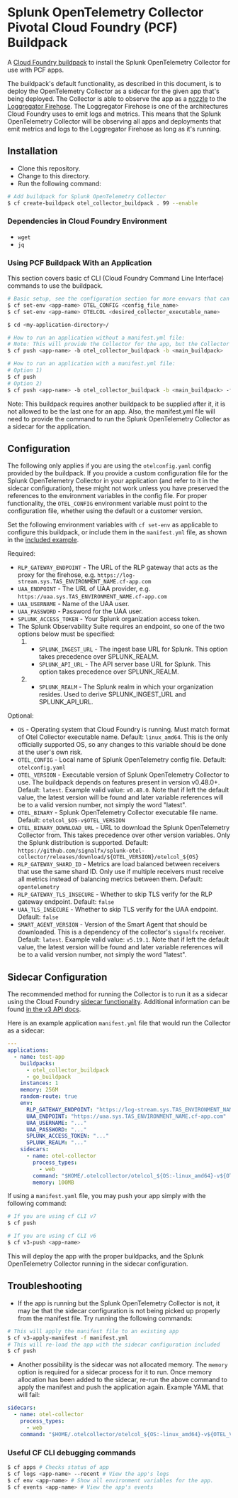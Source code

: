 # Splunk OpenTelemetry Collector Pivotal Cloud Foundry (PCF) Buildpack

A [Cloud Foundry buildpack](https://docs.cloudfoundry.org/adminguide/buildpacks.html) to install
the Splunk OpenTelemetry Collector for use with PCF apps.

The buildpack's default functionality, as described in this document, is to deploy the OpenTelemetry Collector
as a sidecar for the given app that's being deployed. The Collector is able to observe the app as a 
[nozzle](https://docs.cloudfoundry.org/loggregator/nozzle-tutorial.html) to
the [Loggregator Firehose](https://docs.cloudfoundry.org/loggregator/architecture.html).
The Loggregator Firehose is one of the architectures Cloud Foundry
uses to emit logs and metrics. This means that the Splunk OpenTelemetry Collector will be observing all
apps and deployments that emit metrics and logs to the Loggregator Firehose as long as it's running.

## Installation
- Clone this repository.
- Change to this directory.
- Run the following command:
```sh
# Add buildpack for Splunk OpenTelemetry Collector
$ cf create-buildpack otel_collector_buildpack . 99 --enable
```

### Dependencies in Cloud Foundry Environment

- `wget`
- `jq`

### Using PCF Buildpack With an Application
This section covers basic cf CLI (Cloud Foundry Command Line Interface) commands to use the buildpack. 
```sh
# Basic setup, see the configuration section for more envvars that can be set
$ cf set-env <app-name> OTEL_CONFIG <config_file_name>
$ cf set-env <app-name> OTELCOL <desired_collector_executable_name>

$ cd <my-application-directory>/

# How to run an application without a manifest.yml file:
# Note: This will provide the Collector for the app, but the Collector will not be running.
$ cf push <app-name> -b otel_collector_buildpack -b <main_buildpack>

# How to run an application with a manifest.yml file:
# Option 1)
$ cf push
# Option 2)
$ cf push <app-name> -b otel_collector_buildpack -b <main_buildpack> -f manifest.yml
```

Note: This buildpack requires another buildpack to be supplied after it, it is not allowed to
be the last one for an app. Also, the manifest.yml file will need to provide the
command to run the Splunk OpenTelemetry Collector as a sidecar for the application.

## Configuration

The following only applies if you are using the `otelconfig.yaml` config
provided by the buildpack.  If you provide a custom configuration file for the Splunk OpenTelemetry Collector
in your application (and refer to it in the sidecar configuration), these might not
work unless you have preserved the references to the environment variables in the config file.
For proper functionality, the `OTEL_CONFIG` environment variable must point to
the configuration file, whether using the default or a customer version.

Set the following environment variables with `cf set-env` as applicable to configure this buildpack, or
include them in the `manifest.yml` file, as shown in the [included example](#sidecar-configuration).

Required:
- `RLP_GATEWAY_ENDPOINT` - The URL of the RLP gateway that acts as the proxy for the firehose,
    e.g. `https://log-stream.sys.TAS_ENVIRONMENT_NAME.cf-app.com`
- `UAA_ENDPOINT` - The URL of UAA provider,
    e.g. `https://uaa.sys.TAS_ENVIRONMENT_NAME.cf-app.com`
- `UAA_USERNAME` - Name of the UAA user.
- `UAA_PASSWORD` - Password for the UAA user.
- `SPLUNK_ACCESS_TOKEN` - Your Splunk organization access token.
- The Splunk Observability Suite requires an endpoint, so one of the two options below must be specified:
    1) - `SPLUNK_INGEST_URL` - The ingest base URL for Splunk. This option takes precedence over SPLUNK_REALM.
       - `SPLUNK_API_URL` - The API server base URL for Splunk. This option takes precedence over SPLUNK_REALM.
    2) - `SPLUNK_REALM` - The Splunk realm in which your organization resides. Used to derive SPLUNK_INGEST_URL
       and SPLUNK_API_URL.

Optional:
- `OS` - Operating system that Cloud Foundry is running. Must match format of Otel Collector executable name.
    Default: `linux_amd64`. This is the only officially supported OS, so any changes to this variable should
    be done at the user's own risk.
- `OTEL_CONFIG` - Local name of Splunk OpenTelemetry config file. Default: `otelconfig.yaml`
- `OTEL_VERSION` - Executable version of Splunk OpenTelemetry Collector to use. The buildpack depends on features present in version
    v0.48.0+. Default: `latest`. Example valid value: `v0.48.0`.
    Note that if left the default value, the latest version will be found and later variable references will be
    to a valid version number, not simply the word "latest".
- `OTEL_BINARY` - Splunk OpenTelemetry Collector executable file name. Default: `otelcol_$OS-v$OTEL_VERSION`
- `OTEL_BINARY_DOWNLOAD_URL` - URL to download the Splunk OpenTelemetry Collector from. This takes precedence over other
    version variables. Only the Splunk distribution is supported.
    Default: `https://github.com/signalfx/splunk-otel-collector/releases/download/${OTEL_VERSION}/otelcol_${OS}`
- `RLP_GATEWAY_SHARD_ID` - Metrics are load balanced between receivers that use the same shard ID.
   Only use if multiple receivers must receive all metrics instead of
   balancing metrics between them. Default: `opentelemetry`
- `RLP_GATEWAY_TLS_INSECURE` - Whether to skip TLS verify for the RLP gateway endpoint. Default: `false`
- `UAA_TLS_INSECURE` - Whether to skip TLS verify for the UAA endpoint. Default: `false`
- `SMART_AGENT_VERSION` - Version of the Smart Agent that should be downloaded. This is a dependency of
    the collector's `signalfx` receiver. Default: `latest`. Example valid value: `v5.19.1`.
    Note that if left the default value, the latest version will be found and later variable references will be
    to a valid version number, not simply the word "latest".

## Sidecar Configuration

The recommended method for running the Collector is to run it as a sidecar using
the Cloud Foundry [sidecar
functionality](https://docs.cloudfoundry.org/devguide/sidecars.html).
Additional information can be found [in the v3 API
docs](http://v3-apidocs.cloudfoundry.org/version/release-candidate/#sidecars).

Here is an example application `manifest.yml` file that would run the Collector as
a sidecar:

```yaml
---
applications:
  - name: test-app
    buildpacks:
      - otel_collector_buildpack
      - go_buildpack
    instances: 1
    memory: 256M
    random-route: true
    env:
      RLP_GATEWAY_ENDPOINT: "https://log-stream.sys.TAS_ENVIRONMENT_NAME.cf-app.com"
      UAA_ENDPOINT: "https://uaa.sys.TAS_ENVIRONMENT_NAME.cf-app.com"
      UAA_USERNAME: "..."
      UAA_PASSWORD: "..."
      SPLUNK_ACCESS_TOKEN: "..."
      SPLUNK_REALM: "..."
    sidecars:
      - name: otel-collector
        process_types:
          - web
        command: "$HOME/.otelcollector/otelcol_${OS:-linux_amd64}-v${OTEL_VERSION:-0.48.0} --config=$HOME/.otelcollector/${OTEL_CONFIG:-otelconfig.yaml}"
        memory: 100MB
```
If using a `manifest.yaml` file, you may push your app simply with the following command:
```sh
# If you are using cf CLI v7
$ cf push

# If you are using cf CLI v6
$ cf v3-push <app-name>
```
This will deploy the app with the proper buildpacks, and the Splunk OpenTelemetry Collector running in the
sidecar configuration.

## Troubleshooting

* If the app is running but the Splunk OpenTelemetry Collector is not, it may be that the sidecar configuration is not
being picked up properly from the manifest file. Try running the following commands:

```sh
# This will apply the manifest file to an existing app
$ cf v3-apply-manifest -f manifest.yml
# This will re-load the app with the sidecar configuration included
$ cf push
```

* Another possibility is the sidecar was not allocated memory. The `memory` option
is required for a sidecar process for it to run. Once memory allocation has been added to the sidecar,
re-run the above command to apply the manifest and push the application again. Example YAML that will
fail:
```yaml
sidecars:
  - name: otel-collector
    process_types:
      - web
    command: "$HOME/.otelcollector/otelcol_${OS:-linux_amd64}-v${OTEL_VERSION:-0.48.0} --config=$HOME/.otelcollector/${OTEL_CONFIG:-otelconfig.yaml}"
```

### Useful CF CLI debugging commands
```sh
$ cf apps # Checks status of app
$ cf logs <app-name> --recent # View the app's logs
$ cf env <app-name> # Show all environment variables for the app.
$ cf events <app-name> # View the app's events
```

